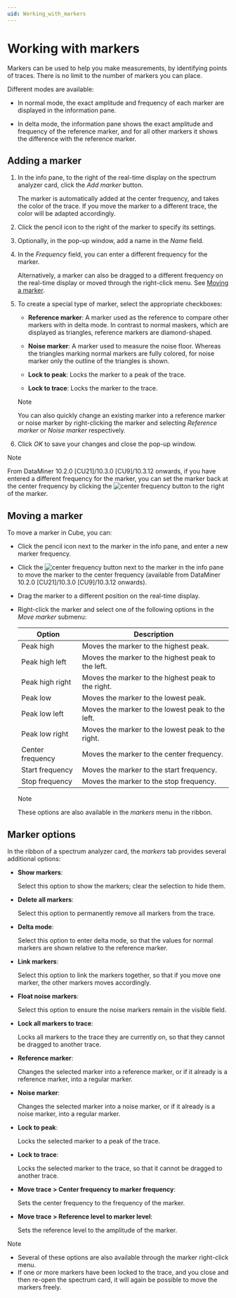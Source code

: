 ```yaml
---
uid: Working_with_markers
---
```


# Working with markers

Markers can be used to help you make measurements, by identifying points of traces. There is no limit to the number of markers you can place.

Different modes are available:

- In normal mode, the exact amplitude and frequency of each marker are displayed in the information pane.

- In delta mode, the information pane shows the exact amplitude and frequency of the reference marker, and for all other markers it shows the difference with the reference marker.

## Adding a marker

1. In the info pane, to the right of the real-time display on the spectrum analyzer card, click the *Add marker* button.

   The marker is automatically added at the center frequency, and takes the color of the trace. If you move the marker to a different trace, the color will be adapted accordingly.

1. Click the pencil icon to the right of the marker to specify its settings.

1. Optionally, in the pop-up window, add a name in the *Name* field.

1. In the *Frequency* field, you can enter a different frequency for the marker.

   Alternatively, a marker can also be dragged to a different frequency on the real-time display or moved through the right-click menu. See [Moving a marker](#moving-a-marker).

1. To create a special type of marker, select the appropriate checkboxes:

   - **Reference marker**: A marker used as the reference to compare other markers with in delta mode. In contrast to normal maskers, which are displayed as triangles, reference markers are diamond-shaped.

   - **Noise marker**: A marker used to measure the noise floor. Whereas the triangles marking normal markers are fully colored, for noise marker only the outline of the triangles is shown.

   - **Lock to peak**: Locks the marker to a peak of the trace.

   - **Lock to trace**: Locks the marker to the trace.

   > [!NOTE]
   > You can also quickly change an existing marker into a reference marker or noise marker by right-clicking the marker and selecting *Reference marker* or *Noise marker* respectively.

1. Click *OK* to save your changes and close the pop-up window.

> [!NOTE]
> From DataMiner 10.2.0 [CU21]/10.3.0 [CU9]/10.3.12 onwards<!--RN 37705-->, if you have entered a different frequency for the marker, you can set the marker back at the center frequency by clicking the ![center frequency](~/dataminer/images/Center_Frequency.png) button to the right of the marker.

## Moving a marker

To move a marker in Cube, you can:

- Click the pencil icon next to the marker in the info pane, and enter a new marker frequency.

- Click the ![center frequency](~/dataminer/images/Center_Frequency.png) button next to the marker in the info pane to move the marker to the center frequency (available from DataMiner 10.2.0 [CU21]/10.3.0 [CU9]/10.3.12 onwards<!--RN 37705-->).

- Drag the marker to a different position on the real-time display.

- Right-click the marker and select one of the following options in the *Move marker* submenu:

  | Option         | Description                                        |
  |------------------|----------------------------------------------------|
  | Peak high        | Moves the marker to the highest peak.              |
  | Peak high left   | Moves the marker to the highest peak to the left.  |
  | Peak high right  | Moves the marker to the highest peak to the right. |
  | Peak low         | Moves the marker to the lowest peak.               |
  | Peak low left    | Moves the marker to the lowest peak to the left.   |
  | Peak low right   | Moves the marker to the lowest peak to the right.  |
  | Center frequency | Moves the marker to the center frequency.          |
  | Start frequency  | Moves the marker to the start frequency.           |
  | Stop frequency   | Moves the marker to the stop frequency.            |

  > [!NOTE]
  > These options are also available in the *markers* menu in the ribbon.

## Marker options

In the ribbon of a spectrum analyzer card, the *markers* tab provides several additional options:

- **Show markers**:

  Select this option to show the markers; clear the selection to hide them.

- **Delete all markers**:

  Select this option to permanently remove all markers from the trace.

- **Delta mode**:

  Select this option to enter delta mode, so that the values for normal markers are shown relative to the reference marker.

- **Link markers**:

  Select this option to link the markers together, so that if you move one marker, the other markers moves accordingly.

- **Float noise markers**:

  Select this option to ensure the noise markers remain in the visible field.

- **Lock all markers to trace**:

  Locks all markers to the trace they are currently on, so that they cannot be dragged to another trace.

- **Reference marker**:

  Changes the selected marker into a reference marker, or if it already is a reference marker, into a regular marker.

- **Noise marker**:

  Changes the selected marker into a noise marker, or if it already is a noise marker, into a regular marker.

- **Lock to peak**:

  Locks the selected marker to a peak of the trace.

- **Lock to trace**:

  Locks the selected marker to the trace, so that it cannot be dragged to another trace.

- **Move trace > Center frequency to marker frequency**:

  Sets the center frequency to the frequency of the marker.

- **Move trace > Reference level to marker level**:

  Sets the reference level to the amplitude of the marker.

> [!NOTE]
>
> - Several of these options are also available through the marker right-click menu.
> - If one or more markers have been locked to the trace, and you close and then re-open the spectrum card, it will again be possible to move the markers freely.

